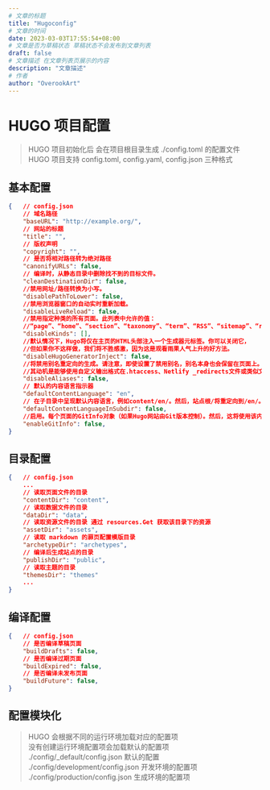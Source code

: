 ```yaml
---
# 文章的标题
title: "Hugoconfig"
# 文章的时间
date: 2023-03-03T17:55:54+08:00
# 文章是否为草稿状态 草稿状态不会发布到文章列表
draft: false
# 文章描述 在文章列表页展示的内容
description: "文章描述"
# 作者
author: "OverookArt"
---
```


# HUGO 项目配置  

> HUGO 项目初始化后 会在项目根目录生成 ./config.toml 的配置文件  
> HUGO 项目支持 config.toml, config.yaml, config.json 三种格式  


## 基本配置  

``` json
{   // config.json
    // 域名路径
    "baseURL": "http://example.org/",
    // 网站的标题
    "title": "",
    // 版权声明
    "copyright": "",
    // 是否将相对路径转为绝对路径
    "canonifyURLs": false,
    // 编译时，从静态目录中删除找不到的目标文件。
    "cleanDestinationDir": false,
    //禁用网址/路径转换为小写。
    "disablePathToLower": false,
    //禁用浏览器窗口的自动实时重新加载。
    "disableLiveReload": false,
    //禁用指定种类的所有页面。此列表中允许的值：
    //“page”、“home”、“section”、“taxonomy”、“term”、“RSS”、“sitemap”、“robotsTXT”、“404”。
    "disableKinds": [],
    //默认情况下，Hugo将仅在主页的HTML头部注入一个生成器元标签。你可以关闭它，
    //但如果你不这样做，我们将不胜感激，因为这是观看雨果人气上升的好方法。
    "disableHugoGeneratorInject": false,
    //将禁用别名重定向的生成。请注意，即使设置了禁用别名，别名本身也会保留在页面上。
    //其动机是能够使用自定义输出格式在.htaccess、Netlify _redirects文件或类似文件中生成301重定向。
    "disableAliases": false,
    // 默认的内容语言指示器
    "defaultContentLanguage": "en",
    // 在子目录中呈现默认内容语言，例如content/en/。然后，站点根/将重定向到/en/。
    "defaultContentLanguageInSubdir": false,
    //启用。每个页面的GitInfo对象（如果Hugo网站由Git版本控制）。然后，这将使用该内容文件的最后一个git提交日期更新每个页面的Lastmod参数。
    "enableGitInfo": false,
}
```

## 目录配置  

``` json
{   // config.json
    ...
    // 读取页面文件的目录
    "contentDir": "content",
    // 读取数据文件的目录
    "dataDir": "data",
    // 读取资源文件的目录 通过 resources.Get 获取该目录下的资源
    "assetDir": "assets",
    // 读取 markdown 的扉页配置模版目录
    "archetypeDir": "archetypes",
    // 编译后生成站点的目录
    "publishDir": "public",
    // 读取主题的目录
    "themesDir": "themes"
    ...
}
```

## 编译配置  

``` json
{   // config.json
    // 是否编译草稿页面
    "buildDrafts": false,
    // 是否编译过期页面
    "buildExpired": false,
    // 是否编译未发布页面
    "buildFuture": false,
}
```

## 配置模块化

> HUGO 会根据不同的运行环境加载对应的配置项  
> 没有创建运行环境配置项会加载默认的配置项  
> ./config/_default/config.json 默认的配置  
> ./config/development/config.json 开发环境的配置项  
> ./config/production/config.json 生成环境的配置项  
